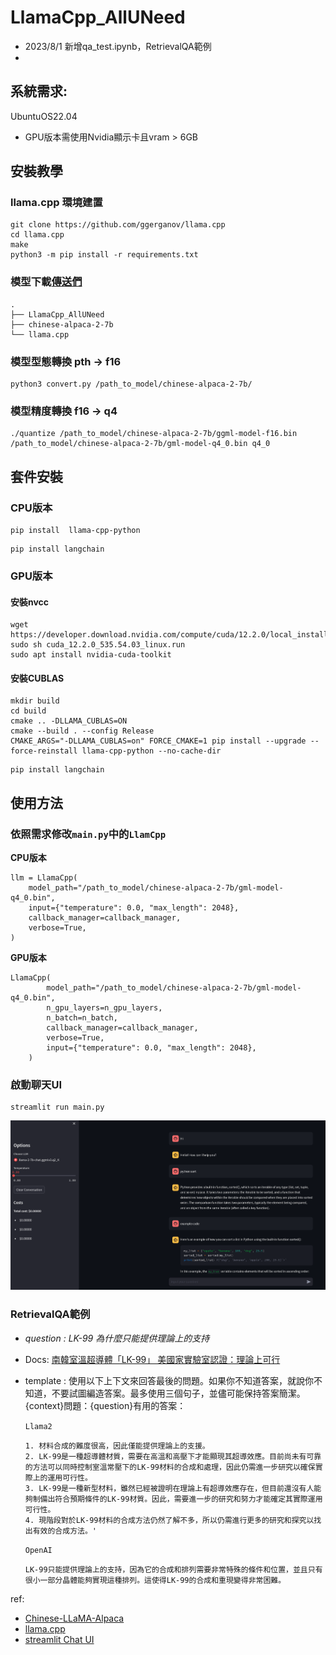 # LlamaCpp_AllUNeed

- 2023/8/1 新增qa_test.ipynb，RetrievalQA範例
- 
## 系統需求: 
UbuntuOS22.04 
- GPU版本需使用Nvidia顯示卡且vram > 6GB

## 安裝教學

### llama.cpp 環境建置
```
git clone https://github.com/ggerganov/llama.cpp
cd llama.cpp
make
python3 -m pip install -r requirements.txt
```

### 模型下載[傳送們](https://huggingface.co/ziqingyang/chinese-alpaca-2-7b)
```
.
├── LlamaCpp_AllUNeed
├── chinese-alpaca-2-7b
└── llama.cpp
```

### 模型型態轉換 pth -> f16
```
python3 convert.py /path_to_model/chinese-alpaca-2-7b/
```

### 模型精度轉換 f16 -> q4
```
./quantize /path_to_model/chinese-alpaca-2-7b/ggml-model-f16.bin /path_to_model/chinese-alpaca-2-7b/gml-model-q4_0.bin q4_0
```

## 套件安裝
### CPU版本
```
pip install  llama-cpp-python
```

```
pip install langchain
```

### GPU版本

#### 安裝nvcc
```
wget https://developer.download.nvidia.com/compute/cuda/12.2.0/local_installers/cuda_12.2.0_535.54.03_linux.run
sudo sh cuda_12.2.0_535.54.03_linux.run
sudo apt install nvidia-cuda-toolkit

```
#### 安裝CUBLAS
```
mkdir build
cd build
cmake .. -DLLAMA_CUBLAS=ON
cmake --build . --config Release
CMAKE_ARGS="-DLLAMA_CUBLAS=on" FORCE_CMAKE=1 pip install --upgrade --force-reinstall llama-cpp-python --no-cache-dir
```

```
pip install langchain
```

## 使用方法
### 依照需求修改`main.py`中的`LlamCpp`

**CPU版本**
```
llm = LlamaCpp(
    model_path="/path_to_model/chinese-alpaca-2-7b/gml-model-q4_0.bin",
    input={"temperature": 0.0, "max_length": 2048},
    callback_manager=callback_manager,
    verbose=True,
)
```

**GPU版本**
```
LlamaCpp(
        model_path="/path_to_model/chinese-alpaca-2-7b/gml-model-q4_0.bin",
        n_gpu_layers=n_gpu_layers,
        n_batch=n_batch,
        callback_manager=callback_manager,
        verbose=True,
        input={"temperature": 0.0, "max_length": 2048},
    )
```

### 啟動聊天UI
```
streamlit run main.py
```

![DEMO](Demo_UI.png)

### RetrievalQA範例
- *question : LK-99 為什麼只能提供理論上的支持*
- Docs: [南韓室溫超導體「LK-99」 美國家實驗室認證：理論上可行](https://news.ltn.com.tw/news/world/breakingnews/4382800)
- template : 使用以下上下文來回答最後的問題。如果你不知道答案，就說你不知道，不要試圖編造答案。最多使用三個句子，並儘可能保持答案簡潔。{context}問題：{question}有用的答案：

    `Llama2`
    ```
    1. 材料合成的難度很高，因此僅能提供理論上的支援。
    2. LK-99是一種超導體材質，需要在高溫和高壓下才能顯現其超導效應。目前尚未有可靠的方法可以同時控制室溫常壓下的LK-99材料的合成和處理，因此仍需進一步研究以確保實際上的運用可行性。
    3. LK-99是一種新型材料，雖然已經被證明在理論上有超導效應存在，但目前還沒有人能夠制備出符合預期條件的LK-99材質。因此，需要進一步的研究和努力才能確定其實際運用可行性。
    4. 現階段對於LK-99材料的合成方法仍然了解不多，所以仍需進行更多的研究和探究以找出有效的合成方法。'
    ```
    
    `OpenAI`
    ```
    LK-99只能提供理論上的支持，因為它的合成和排列需要非常特殊的條件和位置，並且只有很小一部分晶體能夠實現這種排列。這使得LK-99的合成和重現變得非常困難。
    ```

ref:
- [Chinese-LLaMA-Alpaca](https://github.com/ymcui/Chinese-LLaMA-Alpaca)
- [llama.cpp](https://github.com/ggerganov/llama.cpp)
- [streamlit Chat UI](https://medium.com/@daydreamersjp/implementing-locally-hosted-llama2-chat-ui-using-streamlit-53b181651b4e)
